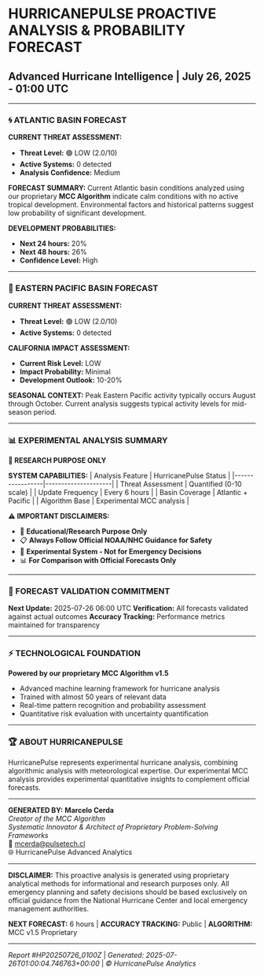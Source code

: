 # HURRICANEPULSE PROACTIVE ANALYSIS & PROBABILITY FORECAST
## Advanced Hurricane Intelligence | July 26, 2025 - 01:00 UTC

---

### 🌀 ATLANTIC BASIN FORECAST

**CURRENT THREAT ASSESSMENT:**
- **Threat Level:** 🟢 LOW (2.0/10)
- **Active Systems:** 0 detected
- **Analysis Confidence:** Medium

**FORECAST SUMMARY:**
Current Atlantic basin conditions analyzed using our proprietary **MCC Algorithm** indicate calm conditions with no active tropical development. Environmental factors and historical patterns suggest low probability of significant development.

**DEVELOPMENT PROBABILITIES:**
- **Next 24 hours:** 20%
- **Next 48 hours:** 26%
- **Confidence Level:** High

---

### 🌊 EASTERN PACIFIC BASIN FORECAST

**CURRENT THREAT ASSESSMENT:**
- **Threat Level:** 🟢 LOW (2.0/10)
- **Active Systems:** 0 detected

**CALIFORNIA IMPACT ASSESSMENT:**
- **Current Risk Level:** LOW
- **Impact Probability:** Minimal
- **Development Outlook:** 10-20%

**SEASONAL CONTEXT:**
Peak Eastern Pacific activity typically occurs August through October. Current analysis suggests typical activity levels for mid-season period.

---
### 📊 EXPERIMENTAL ANALYSIS SUMMARY
**🔬 RESEARCH PURPOSE ONLY**

**SYSTEM CAPABILITIES:**
| Analysis Feature | HurricanePulse Status |
|-----------------|---------------------|
| Threat Assessment | Quantified (0-10 scale) |
| Update Frequency | Every 6 hours |
| Basin Coverage | Atlantic + Pacific |
| Algorithm Base | Experimental MCC analysis |

**⚠️ IMPORTANT DISCLAIMERS:**
- 🚨 **Educational/Research Purpose Only**
- 📋 **Always Follow Official NOAA/NHC Guidance for Safety**
- 🔬 **Experimental System - Not for Emergency Decisions**
- 📊 **For Comparison with Official Forecasts Only**
---
### 🎯 FORECAST VALIDATION COMMITMENT

**Next Update:** 2025-07-26 06:00 UTC
**Verification:** All forecasts validated against actual outcomes
**Accuracy Tracking:** Performance metrics maintained for transparency

---

### ⚡ TECHNOLOGICAL FOUNDATION

**Powered by our proprietary MCC Algorithm v1.5**
- Advanced machine learning framework for hurricane analysis
- Trained with almost 50 years of relevant data
- Real-time pattern recognition and probability assessment
- Quantitative risk evaluation with uncertainty quantification

---

### 🏆 ABOUT HURRICANEPULSE

HurricanePulse represents experimental hurricane analysis, combining algorithmic analysis with meteorological expertise. Our experimental MCC analysis provides experimental quantitative insights to complement official forecasts.

---

**GENERATED BY:**
**Marcelo Cerda**  
*Creator of the MCC Algorithm*  
*Systematic Innovator & Architect of Proprietary Problem-Solving Frameworks*  
📧 mcerda@pulsetech.cl  
🌐 HurricanePulse Advanced Analytics

---

**DISCLAIMER:** This proactive analysis is generated using proprietary analytical methods for informational and research purposes only. All emergency planning and safety decisions should be based exclusively on official guidance from the National Hurricane Center and local emergency management authorities.

**NEXT FORECAST:** 6 hours | **ACCURACY TRACKING:** Public | **ALGORITHM:** MCC v1.5 Proprietary

---
*Report #HP20250726_0100Z* | *Generated: 2025-07-26T01:00:04.746763+00:00* | *© HurricanePulse Analytics*